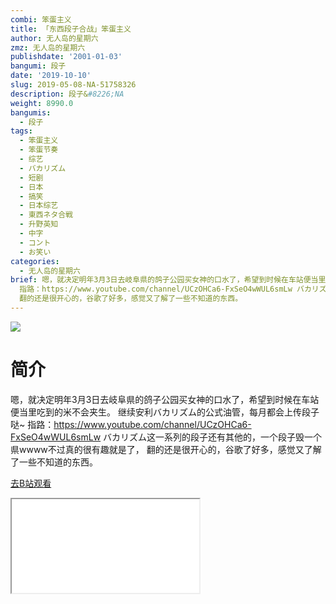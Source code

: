 ```yaml
---
combi: 笨蛋主义
title: 「东西段子合战」笨蛋主义
author: 无人岛的星期六
zmz: 无人岛的星期六
publishdate: '2001-01-03'
bangumi: 段子
date: '2019-10-10'
slug: 2019-05-08-NA-51758326
description: 段子&#8226;NA
weight: 8990.0
bangumis:
  - 段子
tags:
  - 笨蛋主义
  - 笨蛋节奏
  - 综艺
  - バカリズム
  - 短剧
  - 日本
  - 搞笑
  - 日本综艺
  - 東西ネタ合戦
  - 升野英知
  - 中字
  - コント
  - お笑い
categories:
  - 无人岛的星期六
brief: 嗯，就决定明年3月3日去岐阜県的鸽子公园买女神的口水了，希望到时候在车站便当里吃到的米不会夹生。 继续安利バカリズム的公式油管，每月都会上传段子哒~
  指路：https://www.youtube.com/channel/UCzOHCa6-FxSeO4wWUL6smLw バカリズム这一系列的段子还有其他的，一个段子毁一个県wwww不过真的很有趣就是了，
  翻的还是很开心的，谷歌了好多，感觉又了解了一些不知道的东西。
---
```

![](https://raw.githubusercontent.com/tcgriffith/owaraisite/master/static/tmpimg/d1ca5abc4da084d9fb67c3298637e27f8f738e04.jpg.480.jpg)
# 简介  
嗯，就决定明年3月3日去岐阜県的鸽子公园买女神的口水了，希望到时候在车站便当里吃到的米不会夹生。
继续安利バカリズム的公式油管，每月都会上传段子哒~
指路：https://www.youtube.com/channel/UCzOHCa6-FxSeO4wWUL6smLw
バカリズム这一系列的段子还有其他的，一个段子毁一个県wwww不过真的很有趣就是了，
翻的还是很开心的，谷歌了好多，感觉又了解了一些不知道的东西。  

[去B站观看](https://www.bilibili.com/video/av51758326/)
<div class ="resp-container"><iframe class="testiframe" src="//player.bilibili.com/player.html?aid=51758326"", scrolling="no", allowfullscreen="true" > </iframe></div> 
